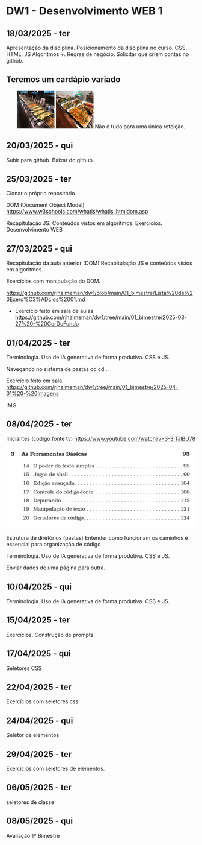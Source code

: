 # DW1 - Desenvolvimento WEB 1




## 18/03/2025 - ter
Apresentação da disciplina. Posicionamento da disciplina no curso. CSS. HTML. JS Algoritmos +. Regras de negócio. Solicitar que criem contas no github.

## Teremos um cardápio variado

<p align="center">
  <img src="./imagens/image.png" alt="DW" width="100" height="100">
  <img src="./imagens/image-1.png" alt="DW" width="100" height="100">
Não é tudo para uma única refeição.
</p>


## 20/03/2025 - qui
Subir para github. Baixar do github.

## 25/03/2025 - ter
Clonar o próprio repositório.

DOM (Document Object Model)
https://www.w3schools.com/whatis/whatis_htmldom.asp

Recapitulação JS. Conteúdos vistos em algoritmos. Exercícios.
Desenvolvimento WEB

## 27/03/2025 - qui
Recapitulação da aula anterior (DOM)
Recapitulação JS e conteúdos vistos em algoritmos. 

Exercícios com manipulação do DOM.

https://github.com/rjhalmeman/dw1/blob/main/01_bimestre/Lista%20de%20Exerc%C3%ADcios%2001.md

- Exercício feito em sala de aulas
https://github.com/rjhalmeman/dw1/tree/main/01_bimestre/2025-03-27%20-%20CorDoFundo



## 01/04/2025 - ter

Terminologia. Uso de IA generativa de forma produtiva. CSS e JS.

Navegando no sistema de pastas 
cd
cd ..

Exercício feito em sala
https://github.com/rjhalmeman/dw1/tree/main/01_bimestre/2025-04-01%20-%20Imagens



IMG

## 08/04/2025 - ter

Iniciantes (código fonte tv)
https://www.youtube.com/watch?v=3-3lTJlBU78

![alt text](./imagens/cap3LivroProgramadorPragmatico.png)


Estrutura de diretórios (pastas)
Entender como funcionam os caminhos é essencial para organização de código

Terminologia. Uso de IA generativa de forma produtiva. CSS e JS.

Enviar dados de uma página para outra.

## 10/04/2025 - qui
Terminologia. Uso de IA generativa de forma produtiva. CSS e JS.

## 15/04/2025 - ter
Exercícios. Construção de prompts.

## 17/04/2025 - qui
Seletores CSS

## 22/04/2025 - ter
Exercícios com seletores css

## 24/04/2025 - qui
Seletor de elementos

## 29/04/2025 - ter
Exercícios com seletores de elementos.

## 06/05/2025 - ter
seletores de classe

## 08/05/2025 - qui
Avaliação 1º Bimestre


